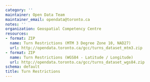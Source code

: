 ```yaml
---
category: ''
maintainer: Open Data Team
maintainer_email: opendata@toronto.ca
notes: ''
organization: Geospatial Competency Centre
resources:
- format: ZIP
  name: Turn Restrictions (MTM 3 Degree Zone 10, NAD27)
  url: http://opendata.toronto.ca/gcc/turns_dataset_mtm3.zip
- format: ZIP
  name: Turn Restrictions (WGS84 - Latitude / Longitude)
  url: http://opendata.toronto.ca/gcc/turns_dataset_wgs84.zip
schema: default
title: Turn Restrictions
---
```

